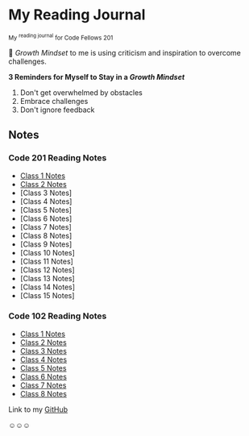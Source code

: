 # My Reading Journal

<sub>My <sup>reading journal</sup> for Code Fellows 201</sub>

🌱 *Growth Mindset* to me is using criticism and inspiration to overcome challenges.

**3 Reminders for Myself to Stay in a *Growth Mindset***

1. Don't get overwhelmed by obstacles
2. Embrace challenges
3. Don't ignore feedback

## Notes

### Code 201 Reading Notes

- [Class 1 Notes](https://hannah-hwang.github.io/reading-notes/class-01)
- [Class 2 Notes](https://hannah-hwang.github.io/reading-notes/class-02)
- [Class 3 Notes]
- [Class 4 Notes]
- [Class 5 Notes]
- [Class 6 Notes]
- [Class 7 Notes]
- [Class 8 Notes]
- [Class 9 Notes]
- [Class 10 Notes]
- [Class 11 Notes]
- [Class 12 Notes]
- [Class 13 Notes]
- [Class 14 Notes]
- [Class 15 Notes]

### Code 102 Reading Notes

- [Class 1 Notes](https://hannah-hwang.github.io/reading-notes/read01)
- [Class 2 Notes](https://hannah-hwang.github.io/reading-notes/read02)
- [Class 3 Notes](https://hannah-hwang.github.io/reading-notes/read03)
- [Class 4 Notes](https://hannah-hwang.github.io/reading-notes/read04)
- [Class 5 Notes](https://hannah-hwang.github.io/reading-notes/read05)
- [Class 6 Notes](https://hannah-hwang.github.io/reading-notes/read06)
- [Class 7 Notes](https://hannah-hwang.github.io/reading-notes/read07)
- [Class 8 Notes](https://hannah-hwang.github.io/reading-notes/read08)

Link to my [GitHub](https://github.com/hannah-hwang)

☺︎☺︎☺︎
